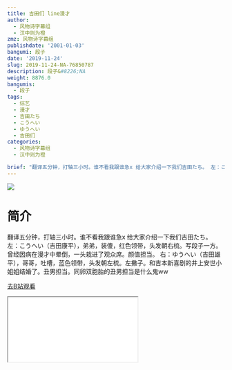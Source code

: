 ```yaml
---
title: 吉田们 line漫才
author:
  - 风物诗字幕组
  - 汉中则为橙
zmz: 风物诗字幕组
publishdate: '2001-01-03'
bangumi: 段子
date: '2019-11-24'
slug: 2019-11-24-NA-76850787
description: 段子&#8226;NA
weight: 8876.0
bangumis:
  - 段子
tags:
  - 综艺
  - 漫才
  - 吉田たち
  - こうへい
  - ゆうへい
  - 吉田们
categories:
  - 风物诗字幕组
  - 汉中则为橙

brief: "翻译五分钟，打轴三小时。谁不看我跟谁急x 给大家介绍一下我们吉田たち。 左：こうへい（吉田康平），弟弟，装傻，红色领带，头发朝右梳。写段子一方。曾经因病在漫才中晕倒，一头栽进了观众席。颜值担当。 右：ゆうへい（吉田雄平），哥哥，吐槽，蓝色领带，头发朝左梳。左撇子。和吉本新喜剧的井上安世小姐姐结婚了。丑男担当。同卵双胞胎的丑男担当是什么鬼ww"
---
```

![](https://raw.githubusercontent.com/tcgriffith/owaraisite/master/static/tmpimg/18090dfcf0da018ae013bb29a06814e896fcb702.jpg.480.jpg)
# 简介  
翻译五分钟，打轴三小时。谁不看我跟谁急x
给大家介绍一下我们吉田たち。
左：こうへい（吉田康平），弟弟，装傻，红色领带，头发朝右梳。写段子一方。曾经因病在漫才中晕倒，一头栽进了观众席。颜值担当。
右：ゆうへい（吉田雄平），哥哥，吐槽，蓝色领带，头发朝左梳。左撇子。和吉本新喜剧的井上安世小姐姐结婚了。丑男担当。同卵双胞胎的丑男担当是什么鬼ww  

[去B站观看](https://www.bilibili.com/video/av76850787/)
<div class ="resp-container"><iframe class="testiframe" src="//player.bilibili.com/player.html?aid=76850787"", scrolling="no", allowfullscreen="true" > </iframe></div> 
